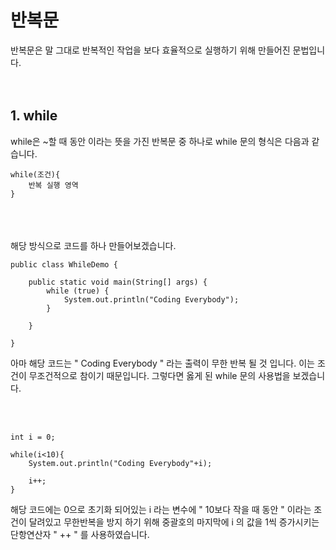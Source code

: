 # **반복문**
반복문은 말 그대로 반복적인 작업을 보다 효율적으로 실행하기 위해 만들어진 문법입니다.  
<br><br>
## **1. while**
while은 ~할 때 동안 이라는 뜻을 가진 반복문 중 하나로 while 문의 형식은 다음과 같습니다.
```
while(조건){
    반복 실행 영역
}
```  
<br><br><br>
해당 방식으로 코드를 하나 만들어보겠습니다.

```
public class WhileDemo {
 
    public static void main(String[] args) {
        while (true) {
            System.out.println("Coding Everybody");
        }
 
    }
 
}
```
아마 해당 코드는 " Coding Everybody " 라는 출력이 무한 반복 될 것 입니다. 이는 조건이 무조건적으로 참이기 때문입니다. 그렇다면 옳게 된 while 문의 사용법을 보겠습니다.  

<br><br>
```
int i = 0;

while(i<10){         
    System.out.println("Coding Everybody"+i);

    i++;
}
```
해당 코드에는 0으로 초기화 되어있는 i 라는 변수에 " 10보다 작을 때 동안 " 이라는 조건이 달려있고 무한반복을 방지 하기 위해 중괄호의 마지막에 i 의 값을 1씩 증가시키는 단항연산자 " ++ " 를 사용하였습니다.

